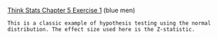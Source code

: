 [Think Stats Chapter 5 Exercise 1](http://greenteapress.com/thinkstats2/html/thinkstats2006.html#toc50) (blue men)

`
This is a classic example of hypothesis testing using the normal distribution. The effect size used here is the Z-statistic.
`
